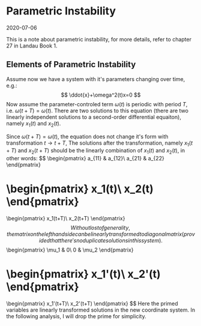 # Parametric Instability

2020-07-06

This is a note about parametric instability, for more details, refer to chapter 27 in Landau Book 1.

## Elements of Parametric Instability

Assume now we have a system with it's parameters changing over time, e.g.:
$$
\ddot{x}+\omega^2(t)x=0
$$
Now assume the parameter-controled term $\omega(t)$ is periodic with period $T$, i.e. $\omega(t+T)=\omega(t)$. There are two solutions to this equation (there are two linearly independent solutions to a second-order differential equaiton), namely $x_1(t)$ and $x_2(t)$. 

Since $\omega(t+T)=\omega(t)$, the equation does not change it's form with transformation $t\rightarrow t+T$, The solutions after the transformation, namely $x_1(t+T)$ and $x_2(t+T)$ should be the linearly combination of $x_1(t)$ and $x_2(t)$, in other words:
$$
\begin{pmatrix}
a_{11} & a_{12}\\
a_{21} & a_{22} 
\end{pmatrix}

\begin{pmatrix}
x_1(t)\\
x_2(t)
\end{pmatrix}
=
\begin{pmatrix}
x_1(t+T)\\
x_2(t+T)
\end{pmatrix}
$$
Without lost of generality, the matrix on the left hand side can be linearly transformed to diagonal matrix (provided that there's no duplicate solutions in this system).
$$
\begin{pmatrix}
\mu_1 & 0\\
0 & \mu_2 
\end{pmatrix}

\begin{pmatrix}
x_1'(t)\\
x_2'(t)
\end{pmatrix}
=
\begin{pmatrix}
x_1'(t+T)\\
x_2'(t+T)
\end{pmatrix}
$$
Here the primed variables are linearly transformed solutions in the new coordinate system. In the following analysis, I will drop the prime for simplicity.